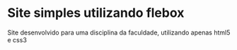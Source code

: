 # Site simples utilizando flebox
Site desenvolvido para uma disciplina da faculdade, utilizando apenas html5 e css3

